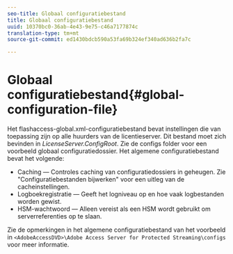 ```yaml
---
seo-title: Globaal configuratiebestand
title: Globaal configuratiebestand
uuid: 10370bc0-36ab-4e43-9e75-c46a7177874c
translation-type: tm+mt
source-git-commit: ed1430bdcb590a53fa69b324ef340ad636b2fa7c

---
```



# Globaal configuratiebestand{#global-configuration-file}

Het flashaccess-global.xml-configuratiebestand bevat instellingen die van toepassing zijn op alle huurders van de licentieserver. Dit bestand moet zich bevinden in *LicenseServer.ConfigRoot*. Zie de configs folder voor een voorbeeld globaal configuratiedossier. Het algemene configuratiebestand bevat het volgende:

* Caching — Controles caching van configuratiedossiers in geheugen. Zie &quot;Configuratiebestanden bijwerken&quot; voor een uitleg van de cacheinstellingen.
* Logboekregistratie — Geeft het logniveau op en hoe vaak logbestanden worden gewist.
* HSM-wachtwoord — Alleen vereist als een HSM wordt gebruikt om serverreferenties op te slaan.

Zie de opmerkingen in het algemene configuratiebestand van het voorbeeld in `<AdobeAccessDVD>\Adobe Access Server for Protected Streaming\configs` voor meer informatie.
